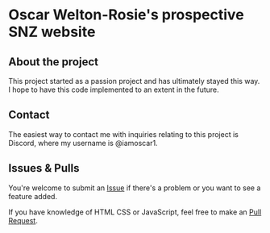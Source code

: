 <h1>Oscar Welton-Rosie's prospective SNZ website</h1>

<h2>About the project</h2>
<p>This project started as a passion project and has ultimately stayed this way. I hope to have this code implemented to an extent in the future.</p>

<h2>Contact</h2>
<p>The easiest way to contact me with inquiries relating to this project is Discord, where my username is @iamoscar1.</p>

<h2>Issues & Pulls</h2>
<p>You're welcome to submit an <a href="https://github.com/OWelton-Rosie/prospective-SNZ-website/issues">Issue</a> if there's a problem or you want to see a feature added.</p>
<p>If you have knowledge of HTML CSS or JavaScript, feel free to make an <a href="https://github.com/OWelton-Rosie/prospective-SNZ-website/pulls">Pull Request</a>.</p>
